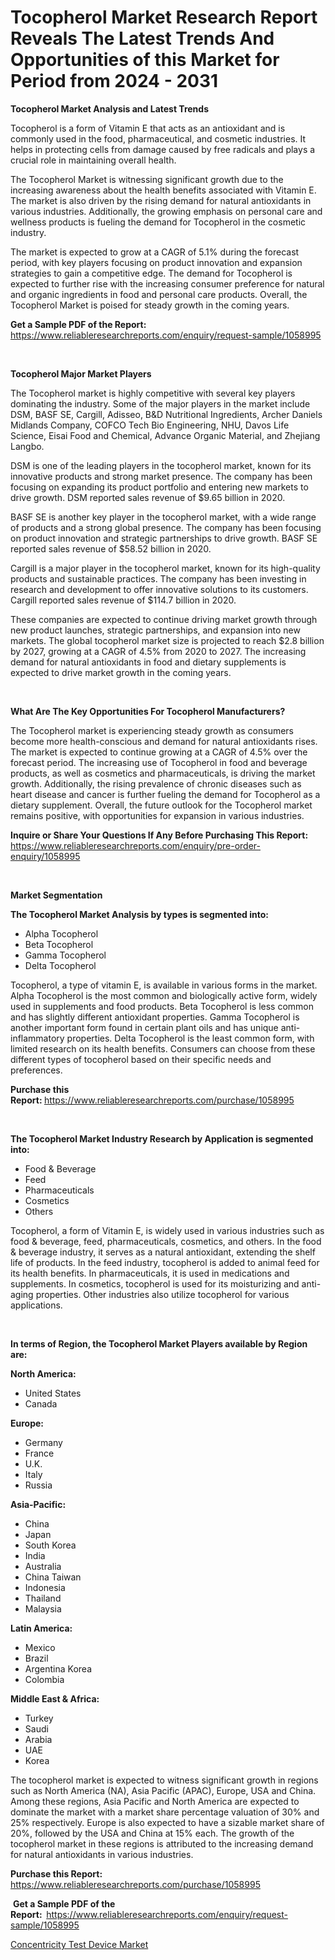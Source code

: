 <p><h1>Tocopherol Market Research Report Reveals The Latest Trends And Opportunities of this Market for Period from 2024 - 2031</h1></p><p><strong>Tocopherol Market Analysis and Latest Trends</strong></p>
<p><p>Tocopherol is a form of Vitamin E that acts as an antioxidant and is commonly used in the food, pharmaceutical, and cosmetic industries. It helps in protecting cells from damage caused by free radicals and plays a crucial role in maintaining overall health.</p><p>The Tocopherol Market is witnessing significant growth due to the increasing awareness about the health benefits associated with Vitamin E. The market is also driven by the rising demand for natural antioxidants in various industries. Additionally, the growing emphasis on personal care and wellness products is fueling the demand for Tocopherol in the cosmetic industry.</p><p>The market is expected to grow at a CAGR of 5.1% during the forecast period, with key players focusing on product innovation and expansion strategies to gain a competitive edge. The demand for Tocopherol is expected to further rise with the increasing consumer preference for natural and organic ingredients in food and personal care products. Overall, the Tocopherol Market is poised for steady growth in the coming years.</p></p>
<p><strong>Get a Sample PDF of the Report:&nbsp;</strong> <a href="https://www.reliableresearchreports.com/enquiry/request-sample/1058995">https://www.reliableresearchreports.com/enquiry/request-sample/1058995</a></p>
<p>&nbsp;</p>
<p><strong>Tocopherol Major Market Players</strong></p>
<p><p>The Tocopherol market is highly competitive with several key players dominating the industry. Some of the major players in the market include DSM, BASF SE, Cargill, Adisseo, B&D Nutritional Ingredients, Archer Daniels Midlands Company, COFCO Tech Bio Engineering, NHU, Davos Life Science, Eisai Food and Chemical, Advance Organic Material, and Zhejiang Langbo.</p><p>DSM is one of the leading players in the tocopherol market, known for its innovative products and strong market presence. The company has been focusing on expanding its product portfolio and entering new markets to drive growth. DSM reported sales revenue of $9.65 billion in 2020.</p><p>BASF SE is another key player in the tocopherol market, with a wide range of products and a strong global presence. The company has been focusing on product innovation and strategic partnerships to drive growth. BASF SE reported sales revenue of $58.52 billion in 2020.</p><p>Cargill is a major player in the tocopherol market, known for its high-quality products and sustainable practices. The company has been investing in research and development to offer innovative solutions to its customers. Cargill reported sales revenue of $114.7 billion in 2020.</p><p>These companies are expected to continue driving market growth through new product launches, strategic partnerships, and expansion into new markets. The global tocopherol market size is projected to reach $2.8 billion by 2027, growing at a CAGR of 4.5% from 2020 to 2027. The increasing demand for natural antioxidants in food and dietary supplements is expected to drive market growth in the coming years.</p></p>
<p>&nbsp;</p>
<p><strong>What Are The Key Opportunities For Tocopherol Manufacturers?</strong></p>
<p><p>The Tocopherol market is experiencing steady growth as consumers become more health-conscious and demand for natural antioxidants rises. The market is expected to continue growing at a CAGR of 4.5% over the forecast period. The increasing use of Tocopherol in food and beverage products, as well as cosmetics and pharmaceuticals, is driving the market growth. Additionally, the rising prevalence of chronic diseases such as heart disease and cancer is further fueling the demand for Tocopherol as a dietary supplement. Overall, the future outlook for the Tocopherol market remains positive, with opportunities for expansion in various industries.</p></p>
<p><strong>Inquire or Share Your Questions If Any Before Purchasing This Report:</strong> <a href="https://www.reliableresearchreports.com/enquiry/pre-order-enquiry/1058995">https://www.reliableresearchreports.com/enquiry/pre-order-enquiry/1058995</a></p>
<p>&nbsp;</p>
<p><strong>Market Segmentation</strong></p>
<p><strong>The Tocopherol Market Analysis by types is segmented into:</strong></p>
<p><ul><li>Alpha Tocopherol</li><li>Beta Tocopherol</li><li>Gamma Tocopherol</li><li>Delta Tocopherol</li></ul></p>
<p><p>Tocopherol, a type of vitamin E, is available in various forms in the market. Alpha Tocopherol is the most common and biologically active form, widely used in supplements and food products. Beta Tocopherol is less common and has slightly different antioxidant properties. Gamma Tocopherol is another important form found in certain plant oils and has unique anti-inflammatory properties. Delta Tocopherol is the least common form, with limited research on its health benefits. Consumers can choose from these different types of tocopherol based on their specific needs and preferences.</p></p>
<p><strong>Purchase this Report:&nbsp;</strong><a href="https://www.reliableresearchreports.com/purchase/1058995">https://www.reliableresearchreports.com/purchase/1058995</a></p>
<p>&nbsp;</p>
<p><strong>The Tocopherol Market Industry Research by Application is segmented into:</strong></p>
<p><ul><li>Food & Beverage</li><li>Feed</li><li>Pharmaceuticals</li><li>Cosmetics</li><li>Others</li></ul></p>
<p><p>Tocopherol, a form of Vitamin E, is widely used in various industries such as food & beverage, feed, pharmaceuticals, cosmetics, and others. In the food & beverage industry, it serves as a natural antioxidant, extending the shelf life of products. In the feed industry, tocopherol is added to animal feed for its health benefits. In pharmaceuticals, it is used in medications and supplements. In cosmetics, tocopherol is used for its moisturizing and anti-aging properties. Other industries also utilize tocopherol for various applications.</p></p>
<p>&nbsp;</p>
<p><strong>In terms of Region, the Tocopherol Market Players available by Region are:</strong></p>
<p>
    <p> <strong> North America: </strong>
        <ul>
            <li>United States</li>
            <li>Canada</li>
        </ul>
        </p> 
    <p> <strong> Europe: </strong>
        <ul>
            <li>Germany</li>
            <li>France</li>
            <li>U.K.</li>
            <li>Italy</li>
            <li>Russia</li>
        </ul>
        </p> 
    <p> <strong> Asia-Pacific: </strong>
        <ul>
            <li>China</li>
            <li>Japan</li>
            <li>South Korea</li>
            <li>India</li>
            <li>Australia</li>
            <li>China Taiwan</li>
            <li>Indonesia</li>
            <li>Thailand</li>
            <li>Malaysia</li>
        </ul>
        </p> 
    <p> <strong> Latin America: </strong>
        <ul>
            <li>Mexico</li>
            <li>Brazil</li>
            <li>Argentina Korea</li>
            <li>Colombia</li>
        </ul>
        </p> 
    <p> <strong> Middle East & Africa: </strong>
        <ul>
            <li>Turkey</li>
            <li>Saudi</li>
            <li>Arabia</li>
            <li>UAE</li>
            <li>Korea</li>
        </ul>
    </p>
    </p>
<p><p>The tocopherol market is expected to witness significant growth in regions such as North America (NA), Asia Pacific (APAC), Europe, USA and China. Among these regions, Asia Pacific and North America are expected to dominate the market with a market share percentage valuation of 30% and 25% respectively. Europe is also expected to have a sizable market share of 20%, followed by the USA and China at 15% each. The growth of the tocopherol market in these regions is attributed to the increasing demand for natural antioxidants in various industries.</p></p>
<p><strong>Purchase this Report: </strong><a href="https://www.reliableresearchreports.com/purchase/1058995">https://www.reliableresearchreports.com/purchase/1058995</a></p>
<p>&nbsp;<strong>Get a Sample PDF of the Report:&nbsp;&nbsp;</strong><a href="https://www.reliableresearchreports.com/enquiry/request-sample/1058995">https://www.reliableresearchreports.com/enquiry/request-sample/1058995</a></p>
<p><strong></strong></p>
<p><p><a href="https://nifty-kite-d51.notion.site/Concentricity-Test-Device-Market-Size-Share-Trends-Analysis-Report-By-Material-By-Type-By-End-u-3bd2e5333fb64c73be8fbaddb4e236dd">Concentricity Test Device Market</a></p></p>
